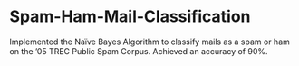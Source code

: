 # Spam-Ham-Mail-Classification

Implemented the Naïve Bayes Algorithm to classify mails as a spam or ham on the ’05 TREC Public Spam Corpus. Achieved an accuracy of 90%.
